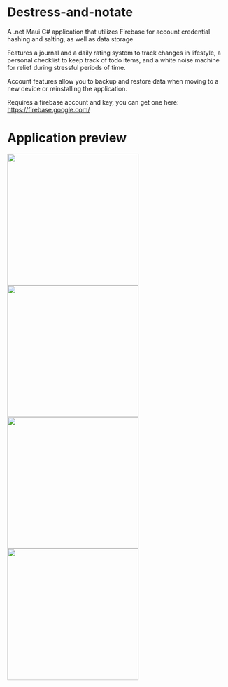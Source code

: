 # Destress-and-notate

A .net Maui C# application that utilizes Firebase for account credential hashing and salting, as well as data storage

Features a journal and a daily rating system to track changes in lifestyle, a personal checklist to keep track of todo items, and a white noise machine for relief during stressful periods of time.

Account features allow you to backup and restore data when moving to a new device or reinstalling the application.

Requires a firebase account and key, you can get one here: https://firebase.google.com/

# Application preview

<img src="https://github.com/SebastianAmyotte/Destress-and-notate/assets/71189225/69246701-df34-4c6c-bca9-a16064dfa0cc" width="300">

<img src="https://github.com/SebastianAmyotte/Destress-and-notate/assets/71189225/4ffed5d6-381e-45c7-9853-c0eaec2c7fe3" width="300">

<img src="https://github.com/SebastianAmyotte/Destress-and-notate/assets/71189225/92e3a96f-0c93-4818-ba2b-73a151f9be2b" width="300">

<img src="https://github.com/SebastianAmyotte/Destress-and-notate/assets/71189225/f3640808-774a-4fee-830e-bb0260074127" width="300">
